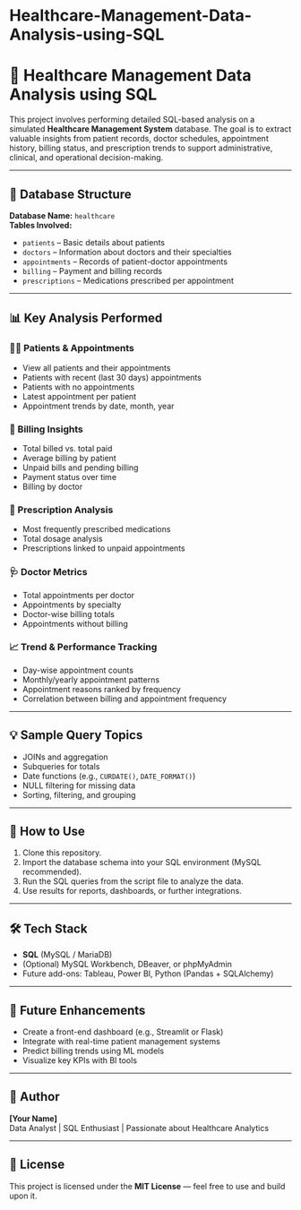 # Healthcare-Management-Data-Analysis-using-SQL

# 🏥 Healthcare Management Data Analysis using SQL

This project involves performing detailed SQL-based analysis on a simulated **Healthcare Management System** database. The goal is to extract valuable insights from patient records, doctor schedules, appointment history, billing status, and prescription trends to support administrative, clinical, and operational decision-making.

---

## 📁 Database Structure

**Database Name:** `healthcare`  
**Tables Involved:**
- `patients` – Basic details about patients
- `doctors` – Information about doctors and their specialties
- `appointments` – Records of patient-doctor appointments
- `billing` – Payment and billing records
- `prescriptions` – Medications prescribed per appointment

---

## 📊 Key Analysis Performed

### 🧑‍⚕️ Patients & Appointments
- View all patients and their appointments
- Patients with recent (last 30 days) appointments
- Patients with no appointments
- Latest appointment per patient
- Appointment trends by date, month, year

### 🧾 Billing Insights
- Total billed vs. total paid
- Average billing by patient
- Unpaid bills and pending billing
- Payment status over time
- Billing by doctor

### 💊 Prescription Analysis
- Most frequently prescribed medications
- Total dosage analysis
- Prescriptions linked to unpaid appointments

### 🩺 Doctor Metrics
- Total appointments per doctor
- Appointments by specialty
- Doctor-wise billing totals
- Appointments without billing

### 📈 Trend & Performance Tracking
- Day-wise appointment counts
- Monthly/yearly appointment patterns
- Appointment reasons ranked by frequency
- Correlation between billing and appointment frequency

---

## 💡 Sample Query Topics

- JOINs and aggregation
- Subqueries for totals
- Date functions (e.g., `CURDATE()`, `DATE_FORMAT()`)
- NULL filtering for missing data
- Sorting, filtering, and grouping

---

## 🚀 How to Use

1. Clone this repository.
2. Import the database schema into your SQL environment (MySQL recommended).
3. Run the SQL queries from the script file to analyze the data.
4. Use results for reports, dashboards, or further integrations.

---

## 🛠 Tech Stack

- **SQL** (MySQL / MariaDB)
- (Optional) MySQL Workbench, DBeaver, or phpMyAdmin
- Future add-ons: Tableau, Power BI, Python (Pandas + SQLAlchemy)

---

## 📌 Future Enhancements

- Create a front-end dashboard (e.g., Streamlit or Flask)
- Integrate with real-time patient management systems
- Predict billing trends using ML models
- Visualize key KPIs with BI tools

---

## 👤 Author

**[Your Name]**  
Data Analyst | SQL Enthusiast | Passionate about Healthcare Analytics

---

## 📜 License

This project is licensed under the **MIT License** — feel free to use and build upon it.
